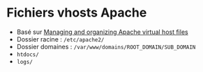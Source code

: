 # Fichiers vhosts Apache

 - Basé sur [Managing and organizing Apache virtual host files](http://ryansechrest.com/2014/03/managing-organizing-apache-virtual-host-files/)
 - Dossier racine : `/etc/apache2/`
 - Dossier domaines : `/var/www/domains/ROOT_DOMAIN/SUB_DOMAIN`
  - `htdocs/`
  - `logs/`


